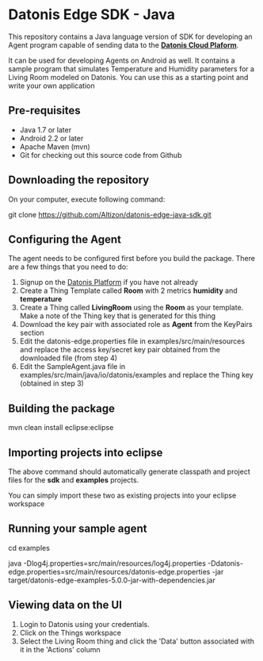 # Datonis Edge SDK - Java
This repository contains a Java language version of SDK for developing an Agent program capable of sending data to the [**Datonis Cloud Plaform**](https://www.datonis.io).

It can be used for developing Agents on Android as well. It contains a sample program that simulates Temperature and Humidity parameters for a Living Room modeled on Datonis. You can use this as a starting point and write your own application

## Pre-requisites
* Java 1.7 or later
* Android 2.2 or later
* Apache Maven (mvn)
* Git for checking out this source code from Github

## Downloading the repository

On your computer, execute following command:

git clone https://github.com/Altizon/datonis-edge-java-sdk.git

## Configuring the Agent

The agent needs to be configured first before you build the package. There are a few things that you need to do:

1. Signup on the [Datonis Platform](https://www.datonis.io) if you have not already
2. Create a Thing Template called **Room** with 2 metrics **humidity** and **temperature**
3. Create a Thing called **LivingRoom** using the **Room** as your template. Make a note of the Thing key that is generated for this thing
4. Download the key pair with associated role as **Agent** from the KeyPairs section
5. Edit the datonis-edge.properties file in examples/src/main/resources and replace the access key/secret key pair obtained from the downloaded file (from step 4)
6. Edit the SampleAgent.java file in examples/src/main/java/io/datonis/examples and replace the Thing key (obtained in step 3)

## Building the package

mvn clean install eclipse:eclipse

## Importing projects into eclipse

The above command should automatically generate classpath and project files for the **sdk** and **examples** projects.

You can simply import these two as existing projects into your eclipse workspace

## Running your sample agent

cd examples

java -Dlog4j.properties=src/main/resources/log4j.properties -Ddatonis-edge.properties=src/main/resources/datonis-edge.properties -jar target/datonis-edge-examples-5.0.0-jar-with-dependencies.jar

## Viewing data on the UI

1. Login to Datonis using your credentials.
2. Click on the Things workspace
3. Select the Living Room thing and click the 'Data' button associated with it in the 'Actions' column


